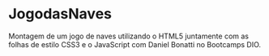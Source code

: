 # JogodasNaves
Montagem de um jogo de naves utilizando o HTML5 juntamente com as folhas de estilo CSS3 e o JavaScript com Daniel Bonatti no Bootcamps DIO. 
